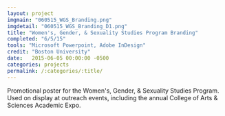 ```yaml
---
layout: project
imgmain: "060515_WGS_Branding.png"
imgdetail: "060515_WGS_Branding_D1.png"
title: "Women's, Gender, & Sexuality Studies Program Branding"
completed: "6/5/15"
tools: "Microsoft Powerpoint, Adobe InDesign"
credit: "Boston University"
date:   2015-06-05 00:00:00 -0500
categories: projects
permalink: /:categories/:title/
---
```

Promotional poster for the Women's, Gender, & Sexuality Studies Program. Used on display at outreach events, including the annual College of Arts & Sciences Academic Expo.